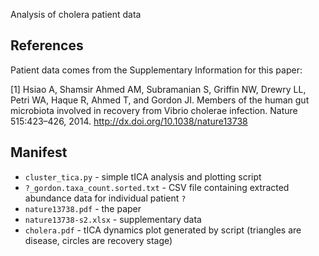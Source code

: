 Analysis of cholera patient data

## References

Patient data comes from the Supplementary Information for this paper:

[1] Hsiao A, Shamsir Ahmed AM, Subramanian S, Griffin NW, Drewry LL, Petri WA, Haque R, Ahmed T, and Gordon JI.
Members of the human gut microbiota involved in recovery from Vibrio cholerae infection. Nature 515:423–426, 2014.
http://dx.doi.org/10.1038/nature13738

## Manifest
* `cluster_tica.py` - simple tICA analysis and plotting script
* `?_gordon.taxa_count.sorted.txt` - CSV file containing extracted abundance data for individual patient `?`
* `nature13738.pdf` - the paper
* `nature13738-s2.xlsx` - supplementary data
* `cholera.pdf` - tICA dynamics plot generated by script (triangles are disease, circles are recovery stage)
